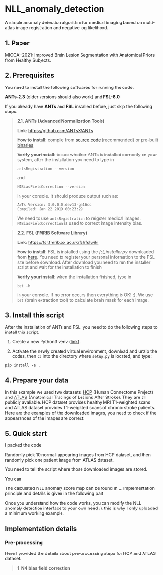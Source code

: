 # NLL_anomaly_detection
A simple anomaly detection algorithm for medical imaging based on multi-atlas image registration and negative log likelihood.

## 1. Paper
MICCAI-2021: Improved Brain Lesion Segmentation with Anatomical Priors from Healthy Subjects.

## 2. Prerequisites
You need to install the following softwares for running the code.

**ANTs-2.3** (older versions should also work) and **FSL-6.0**

If you already have **ANTs** and **FSL** installed before, just skip the following steps.

> **2.1. ANTs (Advanced Normalization Tools)**
>
> **Link**: https://github.com/ANTsX/ANTs
>
> **How to install**: compile from [source code](https://github.com/ANTsX/ANTs) (recommended) or pre-built [binaries](https://github.com/ANTsX/ANTs/releases)
> 
> **Verify your install**: to see whether ANTs is installed correctly on your system, after the installation you need to type in
> ```
> antsRegistration --version
> ```
> and
> ```
> N4BiasFieldCorrection --version
> ```
> in your console. It should produce output such as:
> ```
> ANTs Version: 3.0.0.0.dev13-ga16cc
> Compiled: Jan 22 2019 00:23:29
> ```
> We need to use `antsRegistration` to reigster medical images. `N4BiasFieldCorrection` is used to correct image intensity bias.

> **2.2. FSL (FMRIB Software Library)**
>
> **Link**: https://fsl.fmrib.ox.ac.uk/fsl/fslwiki
>
> **How to install**: FSL is installed using the *fsl_installer.py* downloaded from [here](https://fsl.fmrib.ox.ac.uk/fsl/fslwiki/FslInstallation). You need to register your personal information to the FSL site before download. After download you need to run the installer script and wait for the installation to finish.
>
> **Verify your install**: when the installation finished, type in
> ```
> bet -h
> ```
> in your console. If no error occurs then everything is OK! :). We use `bet` (brain extraction tool) to calculate brain mask for each image.

## 3. Install this script

After the installation of ANTs and FSL, you need to do the following steps to install this script:

1. Create a new Python3 venv ([link](https://docs.python.org/3/library/venv.html)). 

2. Activate the newly created virtual environment, download and unzip the codes, then `cd` into the directory where `setup.py` is located, and type:

```
pip install -e .
```



## 4. Prepare your data

In this example we used two datasets, [HCP](https://www.humanconnectome.org/study/hcp-young-adult/data-releases) (Human Connectome Project) and [ATLAS](http://fcon_1000.projects.nitrc.org/indi/retro/atlas.html) (Anatomical Tracings of Lesions After Stroke). They are all publicly avaliable. HCP dataset provides healthy MRI T1-weighted scans and ATLAS dataset provides T1-weighted scans of chronic stroke patients. Here are the examples of the downloaded images, you need to check if the appearances of the images are correct:

## 5. Quick start

I packed the code 

Randomly pick 10 normal-appearing images from HCP dataset, and then randomly pick one patient image from ATLAS dataset.

You need to tell the script where those downloaded images are stored.

You can

The calculated NLL anomaly score map can be found in ...
Implementation principle and details is given in the following part

Once you understand how the code works, you can modify the NLL anomaly detection interface to your own need :), this is why I only uploaded a minimum working example.


## Implementation details

### Pre-processing
Here I provided the details about pre-processing steps for HCP and ATLAS dataset.

> **1. N4 bias field correction**
> 


